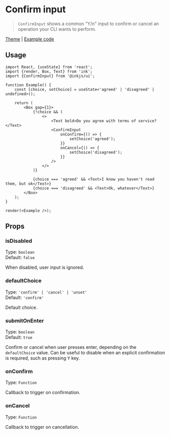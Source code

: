 # Confirm input

> `ConfirmInput` shows a common "Y/n" input to confirm or cancel an operation your CLI wants to perform.

[Theme](../source/components/confirm-input/theme.ts) | [Example code](../examples/confirm-input.tsx)

## Usage

```tsx
import React, {useState} from 'react';
import {render, Box, Text} from 'ink';
import {ConfirmInput} from '@inkjs/ui';

function Example() {
	const [choice, setChoice] = useState<'agreed' | 'disagreed' | undefined>();

	return (
		<Box gap={1}>
			{!choice && (
				<>
					<Text bold>Do you agree with terms of service?</Text>
					<ConfirmInput
						onConfirm={() => {
							setChoice('agreed');
						}}
						onCancel={() => {
							setChoice('disagreed');
						}}
					/>
				</>
			)}

			{choice === 'agreed' && <Text>I know you haven't read them, but ok</Text>}
			{choice === 'disagreed' && <Text>Ok, whatever</Text>}
		</Box>
	);
}

render(<Example />);
```

## Props

### isDisabled

Type: `boolean`\
Default: `false`

When disabled, user input is ignored.

### defaultChoice

Type: `'confirm' | 'cancel' | 'unset'`\
Default: `'confirm'`

Default choice.

### submitOnEnter

Type: `boolean`\
Default: `true`

Confirm or cancel when user presses enter, depending on the `defaultChoice` value.
Can be useful to disable when an explicit confirmation is required, such as pressing <kbd>Y</kbd> key.

### onConfirm

Type: `Function`

Callback to trigger on confirmation.

### onCancel

Type: `Function`

Callback to trigger on cancellation.
